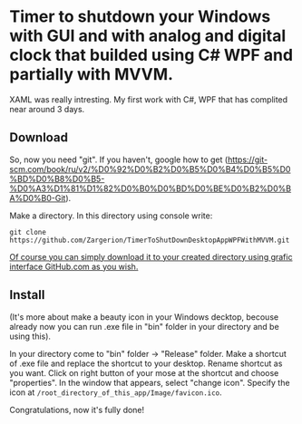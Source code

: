 # Timer to shutdown your Windows with GUI and with analog and digital clock that builded using C# WPF and partially with MVVM.
XAML was really intresting. My first work with C#, WPF that has complited near around 3 days.

## Download

So, now you need "git". If you haven't, google how to get (https://git-scm.com/book/ru/v2/%D0%92%D0%B2%D0%B5%D0%B4%D0%B5%D0%BD%D0%B8%D0%B5-%D0%A3%D1%81%D1%82%D0%B0%D0%BD%D0%BE%D0%B2%D0%BA%D0%B0-Git).

Make a directory. In this directory using console write:

```git clone https://github.com/Zargerion/TimerToShutDownDesktopAppWPFWithMVVM.git```

<ins> Of course you can simply download it to your created directory using grafic interface GitHub.com as you wish. </ins>

## Install

(It's more about make a beauty icon in your Windows decktop, becouse already now you can run .exe file in "bin" folder in your directory and be using this).

In your directory come to "bin" folder -> "Release" folder. Make a shortcut of .exe file and replace the shortcut to your desktop. Rename shortcut as you want. Click on right button of your mose at the shortcut and choоse "properties". In the window that appears, select "change icon". Specify the icon at ```/root_directory_of_this_app/Image/favicon.ico```.

Congratulations, now it's fully done!
